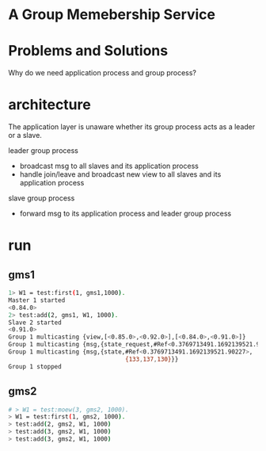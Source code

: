 # A Group Memebership Service



# Problems and Solutions


Why do we need application process and group process?


# architecture

The application layer is unaware whether its group process acts as a leader or a slave.

leader group process 
* broadcast msg to all slaves and its application process
* handle join/leave and broadcast new view to all slaves and its application process

slave group process
* forward msg to its application process and leader group process

# run

## gms1
```bash
1> W1 = test:first(1, gms1,1000).
Master 1 started
<0.84.0>
2> test:add(2, gms1, W1, 1000).
Slave 2 started
<0.91.0>
Group 1 multicasting {view,[<0.85.0>,<0.92.0>],[<0.84.0>,<0.91.0>]}
Group 1 multicasting {msg,{state_request,#Ref<0.3769713491.1692139521.90227>}}
Group 1 multicasting {msg,{state,#Ref<0.3769713491.1692139521.90227>,
                                 {133,137,130}}}
Group 1 stopped
```

## gms2
```bash
# > W1 = test:moew(3, gms2, 1000).
> W1 = test:first(1, gms2, 1000).
> test:add(2, gms2, W1, 1000) 
> test:add(3, gms2, W1, 1000) 
> test:add(3, gms2, W1, 1000) 
```